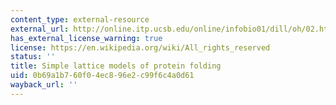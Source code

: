 ```yaml
---
content_type: external-resource
external_url: http://online.itp.ucsb.edu/online/infobio01/dill/oh/02.html
has_external_license_warning: true
license: https://en.wikipedia.org/wiki/All_rights_reserved
status: ''
title: Simple lattice models of protein folding
uid: 0b69a1b7-60f0-4ec8-96e2-c99f6c4a0d61
wayback_url: ''
---
```

